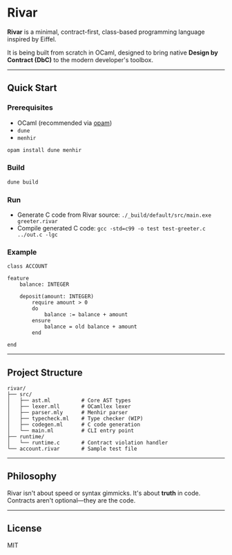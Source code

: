 # Rivar

**Rivar** is a minimal, contract-first, class-based programming language inspired by Eiffel.

It is being built from scratch in OCaml, designed to bring native **Design by Contract (DbC)** to the modern developer's toolbox.

---

## Quick Start

### Prerequisites

- OCaml (recommended via [opam](https://opam.ocaml.org))
- `dune`
- `menhir`

```bash
opam install dune menhir
```

### Build

```bash
dune build
```

### Run

- Generate C code from Rivar source: `./_build/default/src/main.exe greeter.rivar`
- Compile generated C code: `gcc -std=c99 -o test test-greeter.c ../out.c -lgc`


### Example

```rivar
class ACCOUNT

feature
    balance: INTEGER

    deposit(amount: INTEGER)
        require amount > 0
        do
            balance := balance + amount
        ensure
            balance = old balance + amount
        end

end
```

---

## Project Structure

```
rivar/
├── src/
│   ├── ast.ml          # Core AST types
│   ├── lexer.mll       # OCamllex lexer
│   ├── parser.mly      # Menhir parser
│   ├── typecheck.ml    # Type checker (WIP)
│   ├── codegen.ml      # C code generation
│   └── main.ml         # CLI entry point
├── runtime/
│   └── runtime.c       # Contract violation handler
└── account.rivar       # Sample test file
```

---

## Philosophy

Rivar isn't about speed or syntax gimmicks. It's about **truth** in code.  
Contracts aren't optional—they are the code.

---

## License

MIT


